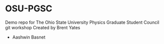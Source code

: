 # OSU-PGSC
Demo repo for The Ohio State University Physics Graduate Student Council git workshop
Created by Brent Yates

- Aashwin Basnet
